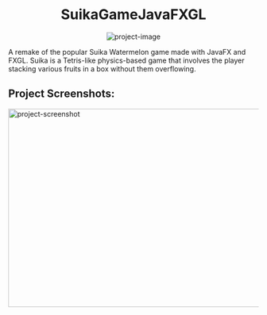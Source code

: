 <h1 align="center" id="title">SuikaGameJavaFXGL</h1>

<p align="center"><img src="https://socialify.git.ci/lucenstuff/SuikaGameJavaFXGL/image?font=KoHo&amp;language=1&amp;logo=https%3A%2F%2Fres.cloudinary.com%2Fdcbmvyyes%2Fimage%2Fupload%2Fv1706833791%2FSuika%2Fwatermelon_oecrjc.png&amp;name=1&amp;pattern=Solid&amp;theme=Auto" alt="project-image"></p>

<p id="description">A remake of the popular Suika Watermelon game made with JavaFX and FXGL. Suika is a Tetris-like physics-based game that involves the player stacking various fruits in a box without them overflowing.</p>

<h2>Project Screenshots:</h2>

<img src="https://res.cloudinary.com/dcbmvyyes/image/upload/v1706833792/Suika/view_ckd01m.png" alt="project-screenshot" width="1280" height="400/">

